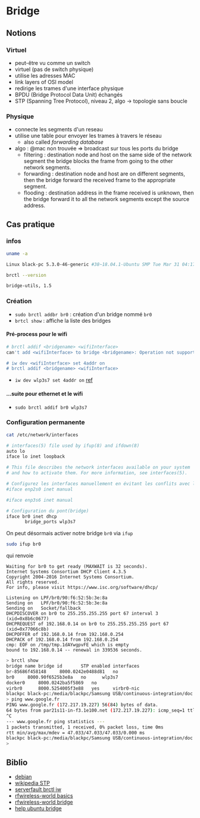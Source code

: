 # Bridge

## Notions

### Virtuel

- peut-être vu comme un switch
- virtuel (pas de switch physique)
- utilise les adresses MAC
- link layers of OSI model
- redirige les trames d'une interface physique
- BPDU (Bridge Protocol Data Unit) échangés
- STP (Spanning Tree Protocol), niveau 2, algo -> topologie sans boucle


### Physique

- connecte les segments d'un reseau
- utilise une table pour envoyer les trames à travers le réseau
    - also called _forwarding database_
- algo : @mac non trouvée => broadcast sur tous les ports du bridge
    - filtering : destination node and host on the same side of the network segment
      the bridge blocks the frame from going to the other network segments.
    - forwarding : destination node and host are on different segments,
      then the bridge forward the received frame to the appropriate segment.
    - flooding : destination address in the frame received is unknown,
      then the bridge forward it to all the network segments except the source address.

## Cas pratique

### infos

```bash
uname -a
```

```bash
Linux black-pc 5.3.0-46-generic #38~18.04.1-Ubuntu SMP Tue Mar 31 04:17:56 UTC 2020 x86_64 x86_64 x86_64 GNU/Linux
```

```bash
brctl --version
```

```bash
bridge-utils, 1.5
```

### Création

- `sudo brctl addbr br0` : création d'un bridge nommé `br0`
- `brtcl show` : affiche la liste des bridges

#### Pré-process pour le wifi

```bash
# brctl addif <bridgename> <wifiInterface>
can't add <wifiInterface> to bridge <bridgename>: Operation not supported

# iw dev <wifiInterface> set 4addr on
# brctl addif <bridgename> <wifiInterface>
```

- `iw dev wlp3s7 set 4addr on` [ref](https://serverfault.com/questions/152363/bridging-wlan0-to-eth0)

#### ...suite pour ethernet et le wifi

- `sudo brctl addif br0 wlp3s7`

### Configuration permanente

```bash
cat /etc/network/interfaces
```

```bash
# interfaces(5) file used by ifup(8) and ifdown(8)
auto lo
iface lo inet loopback

# This file describes the network interfaces available on your system
# and how to activate them. For more information, see interfaces(5).

# Configurez les interfaces manuellement en évitant les conflits avec le manager réseau.
#iface enp2s0 inet manual

#iface enp3s6 inet manual

# Configuration du pont(bridge)
iface br0 inet dhcp
       bridge_ports wlp3s7
```

On peut désormais activer notre bridge `br0` via `ifup`

```bash
sudo ifup br0
```

qui renvoie

```
Waiting for br0 to get ready (MAXWAIT is 32 seconds).
Internet Systems Consortium DHCP Client 4.3.5
Copyright 2004-2016 Internet Systems Consortium.
All rights reserved.
For info, please visit https://www.isc.org/software/dhcp/

Listening on LPF/br0/90:f6:52:5b:3e:8a
Sending on   LPF/br0/90:f6:52:5b:3e:8a
Sending on   Socket/fallback
DHCPDISCOVER on br0 to 255.255.255.255 port 67 interval 3 (xid=0x8b6c0677)
DHCPREQUEST of 192.168.0.14 on br0 to 255.255.255.255 port 67 (xid=0x77066c8b)
DHCPOFFER of 192.168.0.14 from 192.168.0.254
DHCPACK of 192.168.0.14 from 192.168.0.254
cmp: EOF on /tmp/tmp.1dAYwgpvFE which is empty
bound to 192.168.0.14 -- renewal in 339536 seconds.
```

```bash
> brctl show
bridge name	bridge id		STP enabled	interfaces
br-85686f458148		8000.0242e0488d81	no
br0		8000.90f6525b3e8a	no		wlp3s7
docker0		8000.0242ba5f5869	no
virbr0		8000.5254005f3e88	yes		virbr0-nic
blackpc black-pc:/media/blackpc/Samsung USB/continuous-integration/doc
> ping www.google.fr
PING www.google.fr (172.217.19.227) 56(84) bytes of data.
64 bytes from par21s11-in-f3.1e100.net (172.217.19.227): icmp_seq=1 ttl=55 time=47.0 ms
^C
--- www.google.fr ping statistics ---
1 packets transmitted, 1 received, 0% packet loss, time 0ms
rtt min/avg/max/mdev = 47.033/47.033/47.033/0.000 ms
blackpc black-pc:/media/blackpc/Samsung USB/continuous-integration/doc
>
```

## Biblio

- [debian](https://wiki.debian.org/fr/BridgeNetworkConnections)
- [wikipedia STP](https://fr.wikipedia.org/wiki/Spanning_Tree_Protocol)
- [serverfault brctl iw](https://serverfault.com/questions/152363/bridging-wlan0-to-eth0)
- [rfwireless-world basics](https://www.rfwireless-world.com/Terminology/what-is-mac-address.html)
- [rfwireless-world bridge](https://www.rfwireless-world.com/Terminology/network-bridge.html)
- [help ubuntu bridge](https://help.ubuntu.com/community/NetworkConnectionBridge)
